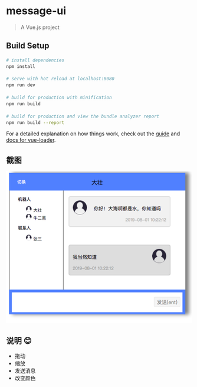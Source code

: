 # message-ui

> A Vue.js project

## Build Setup

``` bash
# install dependencies
npm install

# serve with hot reload at localhost:8080
npm run dev

# build for production with minification
npm run build

# build for production and view the bundle analyzer report
npm run build --report
```

For a detailed explanation on how things work, check out the [guide](http://vuejs-templates.github.io/webpack/) and [docs for vue-loader](http://vuejs.github.io/vue-loader).


## 截图
![p1.png](https://github.com/longxiaoyun/MessageUI/blob/master/p1.png)


## 说明 :blush:
- 拖动 
- 缩放
- 发送消息
- 改变颜色
